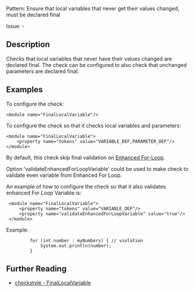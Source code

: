 Pattern: Ensure that local variables that never get their values changed, must be declared final

Issue: -

## Description

Checks that local variables that never have their values changed are declared final. The check can be configured to also check that unchanged parameters are declared final. 

## Examples

To configure the check: 
    
    
    <module name="FinalLocalVariable"/>
            

To configure the check so that it checks local variables and parameters: 
    
    
    <module name="FinalLocalVariable">
        <property name="tokens" value="VARIABLE_DEF,PARAMETER_DEF"/>
    </module>
            

By default, this check skip final validation on [ Enhanced For-Loop](http://docs.oracle.com/javase/specs/jls/se8/html/jls-14.html#jls-14.14.2). 

Option 'validateEnhancedForLoopVariable' could be used to make check to validate even variable from Enhanced For Loop. 

An example of how to configure the check so that it also validates enhanced For Loop Variable is: 
    
    
     <module name="FinalLocalVariable">
         <property name="tokens" value="VARIABLE_DEF"/>
         <property name="validateEnhancedForLoopVariable" value="true"/>
     </module>
             

Example:
    
    
             for (int number : myNumbers) { // violation
                 System.out.println(number);
             }

## Further Reading

* [checkstyle - FinalLocalVariable](http://checkstyle.sourceforge.net/config_coding.html#FinalLocalVariable)